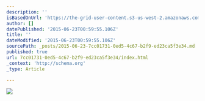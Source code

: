 ```yaml
---
description: ''
isBasedOnUrl: 'https://the-grid-user-content.s3-us-west-2.amazonaws.com/dfc7cda7-204c-4062-bf7d-2074ed48378d.jpg'
author: []
datePublished: '2015-06-23T00:59:55.106Z'
title: ''
dateModified: '2015-06-23T00:59:55.106Z'
sourcePath: _posts/2015-06-23-7cc01731-0ed5-4c67-b2f9-ed23ca5f3e34.md
published: true
url: 7cc01731-0ed5-4c67-b2f9-ed23ca5f3e34/index.html
_context: 'http://schema.org'
_type: Article

---
```

![](https://the-grid-user-content.s3-us-west-2.amazonaws.com/dfc7cda7-204c-4062-bf7d-2074ed48378d.jpg)